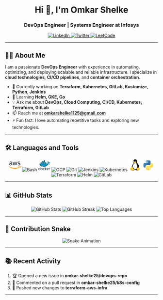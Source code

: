 <h1 align="center">Hi 👋, I'm Omkar Shelke</h1>
<h3 align="center">DevOps Engineer | Systems Engineer at Infosys</h3>

<p align="center">
  <a href="https://www.linkedin.com/in/omkar-shelke-2503s" target="_blank">
    <img src="https://img.shields.io/badge/LinkedIn-%230077B5.svg?style=for-the-badge&logo=linkedin&logoColor=white" alt="LinkedIn"/>
  </a>
  <a href="https://x.com/Omkara25" target="_blank">
    <img src="https://img.shields.io/badge/Twitter-%231DA1F2.svg?style=for-the-badge&logo=twitter&logoColor=white" alt="Twitter"/>
  </a>
  <a href="https://leetcode.com/omkara18" target="_blank">
    <img src="https://img.shields.io/badge/LeetCode-%23FFA116.svg?style=for-the-badge&logo=leetcode&logoColor=white" alt="LeetCode"/>
  </a>
</p>

---

## 👨‍💻 About Me
I am a passionate **DevOps Engineer** with experience in automating, optimizing, and deploying scalable and reliable infrastructure. I specialize in **cloud technologies**, **CI/CD pipelines**, and **container orchestration**.

- 🚀 Currently working on **Terraform, Kubernetes, GitLab, Kustomize, Python, Jenkins**  
- 🌱 Learning **Helm, GKE, Go**  
- 💡 Ask me about **DevOps, Cloud Computing, CI/CD, Kubernetes, Terraform, GitLab**  
- 📫 Reach me at **omkarshelke1125@gmail.com**  
- ⚡ Fun fact: I love automating repetitive tasks and exploring new technologies.  

---

## 🛠️ Languages and Tools

<p align="center">
  <img src="https://raw.githubusercontent.com/devicons/devicon/master/icons/amazonwebservices/amazonwebservices-original-wordmark.svg" alt="AWS" width="40" height="40"/>
  <img src="https://www.vectorlogo.zone/logos/gnu_bash/gnu_bash-icon.svg" alt="Bash" width="40" height="40"/>
  <img src="https://raw.githubusercontent.com/devicons/devicon/master/icons/docker/docker-original-wordmark.svg" alt="Docker" width="40" height="40"/>
  <img src="https://www.vectorlogo.zone/logos/google_cloud/google_cloud-icon.svg" alt="GCP" width="40" height="40"/>
  <img src="https://www.vectorlogo.zone/logos/git-scm/git-scm-icon.svg" alt="Git" width="40" height="40"/>
  <img src="https://www.vectorlogo.zone/logos/jenkins/jenkins-icon.svg" alt="Jenkins" width="40" height="40"/>
  <img src="https://www.vectorlogo.zone/logos/kubernetes/kubernetes-icon.svg" alt="Kubernetes" width="40" height="40"/>
  <img src="https://raw.githubusercontent.com/devicons/devicon/master/icons/linux/linux-original.svg" alt="Linux" width="40" height="40"/>
  <img src="https://raw.githubusercontent.com/devicons/devicon/master/icons/python/python-original.svg" alt="Python" width="40" height="40"/>
  <img src="https://www.vectorlogo.zone/logos/terraformio/terraformio-icon.svg" alt="Terraform" width="40" height="40"/>
  <img src="https://www.vectorlogo.zone/logos/helmsh/helmsh-icon.svg" alt="Helm" width="40" height="40"/>
  <img src="https://www.vectorlogo.zone/logos/gitlab/gitlab-icon.svg" alt="GitLab" width="40" height="40"/>
</p>

---

## 📊 GitHub Stats

<p align="center">
  <img src="https://github-readme-stats.vercel.app/api?username=omkar-shelke25&show_icons=true&theme=radical&hide_border=true" alt="GitHub Stats"/>
  <img src="https://github-readme-streak-stats.herokuapp.com/?user=omkar-shelke25&theme=radical&hide_border=true" alt="GitHub Streak"/>
  <img src="https://github-readme-stats.vercel.app/api/top-langs/?username=omkar-shelke25&layout=compact&theme=radical&hide_border=true" alt="Top Languages"/>
</p>

---

## 🐍 Contribution Snake
<p align="center">
  <img src="https://raw.githubusercontent.com/omkar-shelke25/omkar-shelke25/output/github-contribution-grid-snake.svg" alt="Snake Animation">
</p>

---

## 📚 Recent Activity
<!--START_SECTION:activity-->
1. 🏆 Opened a new issue in **omkar-shelke25/devops-repo**  
2. 💬 Commented on a pull request in **omkar-shelke25/k8s-config**  
3. 🚀 Pushed new changes to **terraform-aws-infra**  
<!--END_SECTION:activity-->

---

